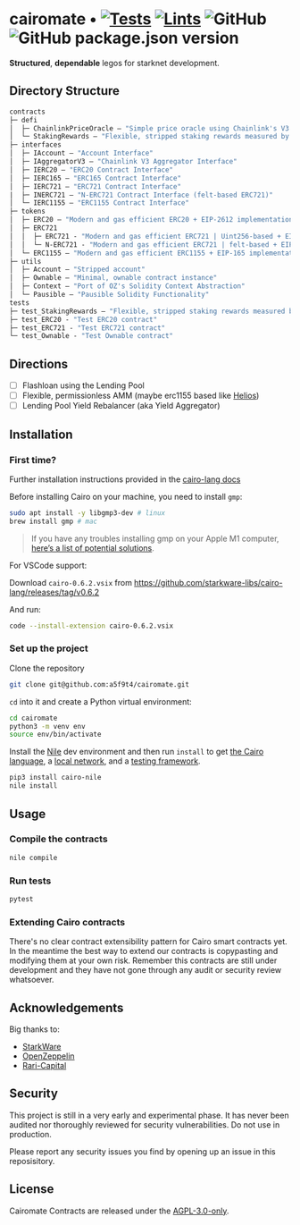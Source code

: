 # cairomate • [![Tests](https://github.com/a5f9t4/cairomate/actions/workflows/tests.yml/badge.svg)](https://github.com/a5f9t4/cairomate/actions/workflows/tests.yml) [![Lints](https://github.com/a5f9t4/cairomate/actions/workflows/lints.yml/badge.svg)](https://github.com/a5f9t4/cairomate/actions/workflows/lints.yml) ![GitHub](https://img.shields.io/github/license/a5f9t4/cairomate) ![GitHub package.json version](https://img.shields.io/github/package-json/v/a5f9t4/cairomate)


**Structured**, **dependable** legos for starknet development.

## Directory Structure

```ml
contracts
├─ defi
│  ├─ ChainlinkPriceOracle — "Simple price oracle using Chainlink's V3 Aggregator"
│  └─ StakingRewards — "Flexible, stripped staking rewards measured by blocks"
├─ interfaces
│  ├─ IAccount — "Account Interface"
│  ├─ IAggregatorV3 — "Chainlink V3 Aggregator Interface"
│  ├─ IERC20 — "ERC20 Contract Interface"
│  ├─ IERC165 — "ERC165 Contract Interface"
│  ├─ IERC721 — "ERC721 Contract Interface"
|  ├─ INERC721 — "N-ERC721 Contract Interface (felt-based ERC721)"
│  └─ IERC1155 — "ERC1155 Contract Interface"
├─ tokens
│  ├─ ERC20 — "Modern and gas efficient ERC20 + EIP-2612 implementation"
│  ├─ ERC721
│  │  ├─ ERC721 - "Modern and gas efficient ERC721 | Uint256-based + EIP-2612 implementation"
│  │  └─ N-ERC721 - "Modern and gas efficient ERC721 | felt-based + EIP-2612 implementation"
│  └─ ERC1155 — "Modern and gas efficient ERC1155 + EIP-165 implementation"
├─ utils
│  ├─ Account — "Stripped account"
│  ├─ Ownable — "Minimal, ownable contract instance"
│  ├─ Context — "Port of OZ's Solidity Context Abstraction"
│  └─ Pausible — "Pausible Solidity Functionality"
tests
├─ test_StakingRewards — "Flexible, stripped staking rewards measured by blocks"
├─ test_ERC20 - "Test ERC20 contract"
├─ test_ERC721 - "Test ERC721 contract"
└─ test_Ownable - "Test Ownable contract"
```

## Directions

- [ ] Flashloan using the Lending Pool
- [ ] Flexible, permissionless AMM (maybe erc1155 based like [Helios](https://github.com/z0r0z/Helios))
- [ ] Lending Pool Yield Rebalancer (aka Yield Aggregator)

## Installation

### First time?

Further installation instructions provided in the [cairo-lang docs](https://www.cairo-lang.org/docs/quickstart.html)

Before installing Cairo on your machine, you need to install `gmp`:
```bash
sudo apt install -y libgmp3-dev # linux
brew install gmp # mac
```
> If you have any troubles installing gmp on your Apple M1 computer, [here’s a list of potential solutions](https://github.com/OpenZeppelin/nile/issues/22).

For VSCode support:

Download `cairo-0.6.2.vsix` from https://github.com/starkware-libs/cairo-lang/releases/tag/v0.6.2

And run:
```bash
code --install-extension cairo-0.6.2.vsix
```

### Set up the project
Clone the repository


```bash
git clone git@github.com:a5f9t4/cairomate.git
```

`cd` into it and create a Python virtual environment:

```bash
cd cairomate
python3 -m venv env
source env/bin/activate
```

Install the [Nile](https://github.com/OpenZeppelin/nile) dev environment and then run `install` to get [the Cairo language](https://www.cairo-lang.org/docs/quickstart.html), a [local network](https://github.com/Shard-Labs/starknet-devnet/), and a [testing framework](https://docs.pytest.org/en/6.2.x/).
```bash
pip3 install cairo-nile
nile install
```

## Usage

### Compile the contracts

```bash
nile compile
```

### Run tests

```bash
pytest
```

### Extending Cairo contracts

There's no clear contract extensibility pattern for Cairo smart contracts yet. In the meantime the best way to extend our contracts is copypasting and modifying them at your own risk. Remember this contracts are still under development and they have not gone through any audit or security review whatsoever.


## Acknowledgements

Big thanks to:

- [StarkWare](https://starkware.co/)
- [OpenZeppelin](https://github.com/OpenZeppelin/cairo-contracts)
- [Rari-Capital](https://github.com/Rari-Capital/solmate)

## Security

This project is still in a very early and experimental phase. It has never been audited nor thoroughly reviewed for security vulnerabilities. Do not use in production.

Please report any security issues you find by opening up an issue in this reposisitory.

## License

Cairomate Contracts are released under the [AGPL-3.0-only](LICENSE).